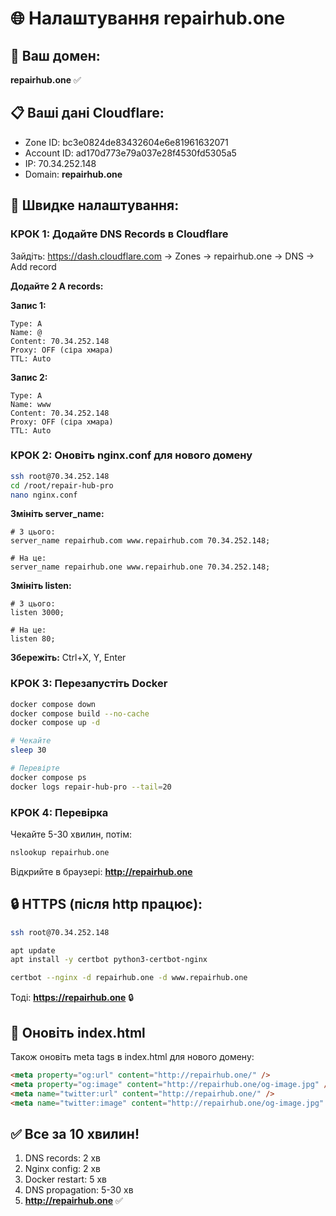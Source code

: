 # 🌐 Налаштування repairhub.one

## 🎉 Ваш домен:
**repairhub.one** ✅

## 📋 Ваші дані Cloudflare:
- Zone ID: bc3e0824de83432604e6e81961632071
- Account ID: ad170d773e79a037e28f4530fd5305a5
- IP: 70.34.252.148
- Domain: **repairhub.one**

## 🚀 Швидке налаштування:

### КРОК 1: Додайте DNS Records в Cloudflare

Зайдіть: https://dash.cloudflare.com → Zones → repairhub.one → DNS → Add record

**Додайте 2 A records:**

**Запис 1:**
```
Type: A
Name: @
Content: 70.34.252.148
Proxy: OFF (сіра хмара)
TTL: Auto
```

**Запис 2:**
```
Type: A
Name: www
Content: 70.34.252.148
Proxy: OFF (сіра хмара)
TTL: Auto
```

### КРОК 2: Оновіть nginx.conf для нового домену

```bash
ssh root@70.34.252.148
cd /root/repair-hub-pro
nano nginx.conf
```

**Змініть server_name:**
```
# З цього:
server_name repairhub.com www.repairhub.com 70.34.252.148;

# На це:
server_name repairhub.one www.repairhub.one 70.34.252.148;
```

**Змініть listen:**
```
# З цього:
listen 3000;

# На це:
listen 80;
```

**Збережіть:** Ctrl+X, Y, Enter

### КРОК 3: Перезапустіть Docker

```bash
docker compose down
docker compose build --no-cache
docker compose up -d

# Чекайте
sleep 30

# Перевірте
docker compose ps
docker logs repair-hub-pro --tail=20
```

### КРОК 4: Перевірка

Чекайте 5-30 хвилин, потім:

```bash
nslookup repairhub.one
```

Відкрийте в браузері:
**http://repairhub.one**

## 🔒 HTTPS (після http працює):

```bash
ssh root@70.34.252.148

apt update
apt install -y certbot python3-certbot-nginx

certbot --nginx -d repairhub.one -d www.repairhub.one
```

Тоді: **https://repairhub.one** 🔒

## 📝 Оновіть index.html

Також оновіть meta tags в index.html для нового домену:

```html
<meta property="og:url" content="http://repairhub.one/" />
<meta property="og:image" content="http://repairhub.one/og-image.jpg" />
<meta name="twitter:url" content="http://repairhub.one/" />
<meta name="twitter:image" content="http://repairhub.one/og-image.jpg" />
```

## ✅ Все за 10 хвилин!

1. DNS records: 2 хв
2. Nginx config: 2 хв
3. Docker restart: 5 хв
4. DNS propagation: 5-30 хв
5. **http://repairhub.one** ✅

